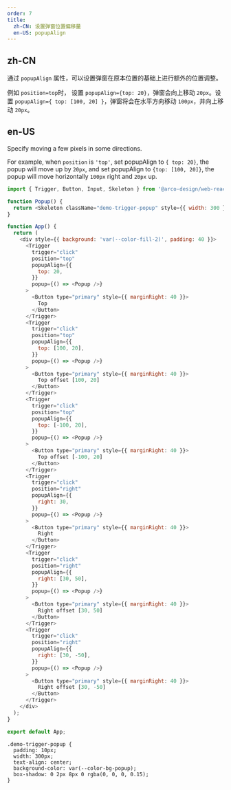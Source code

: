 ```yaml
---
order: 7
title:
  zh-CN: 设置弹窗位置偏移量
  en-US: popupAlign
---
```


## zh-CN

通过 `popupAlign` 属性，可以设置弹窗在原本位置的基础上进行额外的位置调整。

例如 `position=top`时， 设置 `popupAlign={top: 20}`，弹窗会向上移动 `20px`。设置 `popupAlign={ top: [100, 20] }`，弹窗将会在水平方向移动 `100px`，并向上移动 `20px`。

## en-US

Specify moving a few pixels in some directions.

For example, when `position` is `'top'`, set popupAlign to `{ top: 20}`, the popup will move up by `20px`, and set popupAlign to `{top: [100, 20]}`, the popup will move horizontally `100px` right and `20px` up.

```js
import { Trigger, Button, Input, Skeleton } from '@arco-design/web-react';

function Popup() {
  return <Skeleton className="demo-trigger-popup" style={{ width: 300 }} />;
}

function App() {
  return (
    <div style={{ background: 'var(--color-fill-2)', padding: 40 }}>
      <Trigger
        trigger="click"
        position="top"
        popupAlign={{
          top: 20,
        }}
        popup={() => <Popup />}
      >
        <Button type="primary" style={{ marginRight: 40 }}>
          Top
        </Button>
      </Trigger>
      <Trigger
        trigger="click"
        position="top"
        popupAlign={{
          top: [100, 20],
        }}
        popup={() => <Popup />}
      >
        <Button type="primary" style={{ marginRight: 40 }}>
          Top offset [100, 20]
        </Button>
      </Trigger>
      <Trigger
        trigger="click"
        position="top"
        popupAlign={{
          top: [-100, 20],
        }}
        popup={() => <Popup />}
      >
        <Button type="primary" style={{ marginRight: 40 }}>
          Top offset [-100, 20]
        </Button>
      </Trigger>
      <Trigger
        trigger="click"
        position="right"
        popupAlign={{
          right: 30,
        }}
        popup={() => <Popup />}
      >
        <Button type="primary" style={{ marginRight: 40 }}>
          Right
        </Button>
      </Trigger>
      <Trigger
        trigger="click"
        position="right"
        popupAlign={{
          right: [30, 50],
        }}
        popup={() => <Popup />}
      >
        <Button type="primary" style={{ marginRight: 40 }}>
          Right offset [30, 50]
        </Button>
      </Trigger>
      <Trigger
        trigger="click"
        position="right"
        popupAlign={{
          right: [30, -50],
        }}
        popup={() => <Popup />}
      >
        <Button type="primary" style={{ marginRight: 40 }}>
          Right offset [30, -50]
        </Button>
      </Trigger>
    </div>
  );
}

export default App;
```

```css:silent
.demo-trigger-popup {
  padding: 10px;
  width: 300px;
  text-align: center;
  background-color: var(--color-bg-popup);
  box-shadow: 0 2px 8px 0 rgba(0, 0, 0, 0.15);
}
```
